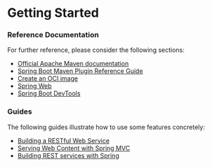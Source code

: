 # Getting Started

### Reference Documentation
For further reference, please consider the following sections:

* [Official Apache Maven documentation](https://maven.apache.org/guides/index.html)
* [Spring Boot Maven Plugin Reference Guide](https://docs.spring.io/spring-boot/docs/2.6.11-SNAPSHOT/maven-plugin/reference/html/)
* [Create an OCI image](https://docs.spring.io/spring-boot/docs/2.6.11-SNAPSHOT/maven-plugin/reference/html/#build-image)
* [Spring Web](https://docs.spring.io/spring-boot/docs/2.6.11-SNAPSHOT/reference/htmlsingle/#web)
* [Spring Boot DevTools](https://docs.spring.io/spring-boot/docs/2.6.11-SNAPSHOT/reference/htmlsingle/#using.devtools)

### Guides
The following guides illustrate how to use some features concretely:

* [Building a RESTful Web Service](https://spring.io/guides/gs/rest-service/)
* [Serving Web Content with Spring MVC](https://spring.io/guides/gs/serving-web-content/)
* [Building REST services with Spring](https://spring.io/guides/tutorials/rest/)

